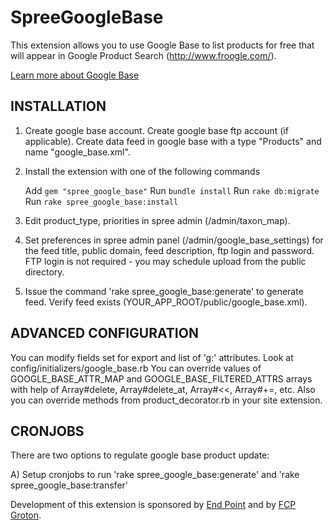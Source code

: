 SpreeGoogleBase
===============

This extension allows you to use Google Base to list products for free that will appear in Google Product Search (http://www.froogle.com/).

<a href="http://base.google.com/support/bin/answer.py?answer=25277&topic=2904">Learn more about Google Base</a>

INSTALLATION
------------

1. Create google base account. Create google base ftp account (if applicable). Create data feed in google base with a type "Products" and name "google_base.xml".

2. Install the extension with one of the following commands

      Add `gem "spree_google_base"`
      Run `bundle install`
      Run `rake db:migrate`
      Run `rake spree_google_base:install`

3. Edit product_type, priorities in spree admin (/admin/taxon_map).

4. Set preferences in spree admin panel (/admin/google_base_settings) for the feed title, public domain, feed description, ftp login and password. FTP login is not required - you may schedule upload from the public directory.

5. Issue the command 'rake spree_google_base:generate' to generate feed. Verify feed exists (YOUR_APP_ROOT/public/google_base.xml).


ADVANCED CONFIGURATION
------------

You can modify fields set for export and list of 'g:' attributes. Look at config/initializers/google_base.rb
You can override values of GOOGLE_BASE_ATTR_MAP and GOOGLE_BASE_FILTERED_ATTRS arrays with help of Array#delete, Array#delete_at, Array#<<, Array#+=, etc.
Also you can override methods from product_decorator.rb in your site extension.


CRONJOBS
--------

There are two options to regulate google base product update:

A) Setup cronjobs to run 'rake spree_google_base:generate' and 'rake spree_google_base:transfer'


Development of this extension is sponsored by [End Point][1] and by [FCP Groton][2].

[1]: http://www.endpoint.com/
[2]: http://www.fcpgroton.com/
